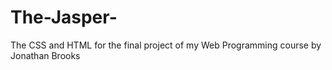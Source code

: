 # The-Jasper-
The CSS and HTML for the final project of my Web Programming course
by Jonathan Brooks
